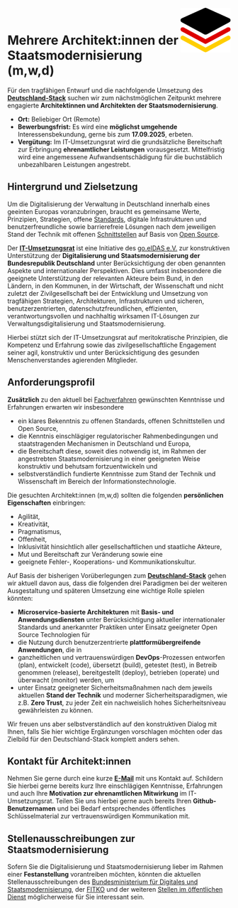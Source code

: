 <img align="right" height="100" src="https://github.com/it-umsetzungsrat/it-umsetzungsrat/blob/main/img/it-ur-logo.svg"/><br/>

# Mehrere Architekt:innen der Staatsmodernisierung (m,w,d)

Für den tragfähigen Entwurf und die nachfolgende Umsetzung des **[Deutschland-Stack](https://www.schleswig-holstein.de/DE/landesregierung/themen/digitalisierung/digitalisierung-zukunftsthema/_documents/impulspapier_deutschland-stack.pdf?__blob=publicationFile&v=2)** 
suchen wir zum nächstmöglichen Zeitpunkt mehrere engagierte **Architektinnen und Architekten der Staatsmodernisierung**.  

* **Ort:** Beliebiger Ort (Remote)
* **Bewerbungsfrist:** Es wird eine **möglichst umgehende** Interessensbekundung, gerne bis zum **17.09.2025**, erbeten.
* **Vergütung:** Im IT-Umsetzungsrat wird die grundsätzliche Bereitschaft zur Erbringung **ehrenamtlicher Leistungen** 
vorausgesetzt. Mittelfristig wird eine angemessene Aufwandsentschädigung für die buchstäblich unbezahlbaren Leistungen angestrebt.  

## Hintergrund und Zielsetzung

Um die Digitalisierung der Verwaltung in Deutschland innerhalb eines geeinten Europas voranzubringen, 
braucht es gemeinsame Werte, Prinzipien, Strategien, offene [Standards](http://data.europa.eu/eli/reg/2012/1025/oj), digitale Infrastrukturen und 
benutzerfreundliche sowie barrierefreie Lösungen nach dem jeweiligen Stand der Technik mit offenen 
[Schnittstellen](https://www.openapis.org/) auf Basis von [Open Source](https://opensource.org/osd). 

Der **[IT-Umsetzungsrat](https//gitlab.com/it-umsetzungsrat)** ist eine Initiative des [go.eIDAS e.V.](https://go.eid.as/de) zur konstruktiven 
Unterstützung der **Digitalisierung und Staatsmodernisierung der Bundesrepublik Deutschland** unter 
Berücksichtigung der oben genannten Aspekte und internationaler Perspektiven. 
Dies umfasst insbesondere die geeignete Unterstützung der relevanten Akteure beim Bund, in den Ländern, in den Kommunen, 
in der Wirtschaft, der Wissenschaft und nicht zuletzt der Zivilgesellschaft bei der Entwicklung 
und Umsetzung von tragfähigen Strategien, Architekturen, Infrastrukturen und sicheren, 
benutzerzentrierten, datenschutzfreundlichen, effizienten, verantwortungsvollen und nachhaltig 
wirksamen IT-Lösungen zur Verwaltungsdigitalisierung und Staatsmodernisierung.      

Hierbei stützt sich der IT-Umsetzungsrat auf meritokratische Prinzipien, die Kompetenz und 
Erfahrung sowie das zivilgesellschaftliche Engagement seiner agil, konstruktiv und unter 
Berücksichtigung des gesunden Menschenverstandes agierenden Mitglieder. 

## Anforderungsprofil

**Zusätzlich** zu den aktuell bei [Fachverfahren](https://github.com/it-umsetzungsrat/it-umsetzungsrat/Fachverfahren.md) gewünschten Kenntnisse und Erfahrungen erwarten wir insbesondere  

* ein klares Bekenntnis zu offenen Standards, offenen Schnittstellen und Open Source, 
* die Kenntnis einschlägiger regulatorischer Rahmenbedingungen und staatstragenden Mechanismen in Deutschland und Europa,
* die Bereitschaft diese, soweit dies notwendig ist, im Rahmen der angestrebten Staatsmodernisierung in einer geeigneten Weise konstruktiv und behutsam fortzuentwickeln und
* selbstverständlich fundierte Kenntnisse zum Stand der Technik und Wissenschaft im Bereich der Informationstechnologie.

Die gesuchten Architekt:innen (m,w,d) sollten die folgenden **persönlichen Eigenschaften** einbringen:    

* Agilität,
* Kreativität,
* Pragmatismus,
* Offenheit,
* Inklusivität hinsichtlich aller gesellschaftlichen und staatliche Akteure, 
* Mut und Bereitschaft zur Veränderung sowie eine 
* geeignete Fehler-, Kooperations- und Kommunikationskultur. 

Auf Basis der bisherigen Vorüberlegungen zum **[Deutschland-Stack](https://www.schleswig-holstein.de/DE/landesregierung/themen/digitalisierung/digitalisierung-zukunftsthema/_documents/impulspapier_deutschland-stack.pdf?__blob=publicationFile&v=2)** 
gehen wir aktuell davon aus, dass die folgenden drei Paradigmen bei der weiteren Ausgestaltung und späteren Umsetzung 
eine wichtige Rolle spielen könnten:   

* **Microservice-basierte Architekturen** mit **Basis- und Anwendungsdiensten** unter 
  Berücksichtigung aktueller internationaler Standards und anerkannter Praktiken unter Einsatz geeigneter
  Open Source Technologien für 
* die Nutzung durch benutzerzentrierte **plattformübergreifende Anwendungen**, die in 
* ganzheitlichen und vertrauenswürdigen **DevOps**-Prozessen entworfen (plan), entwickelt (code), übersetzt (build), 
  getestet (test), in Betreib genommen (release), bereitgestellt (deploy), betrieben (operate) und überwacht (monitor) werden, um 
* unter Einsatz geeigneter Sicherheitsmaßnahmen nach dem jeweils aktuellen **Stand der Technik** und moderner Sicherheitsparadigmen, wie z.B. **Zero Trust**, zu jeder Zeit ein nachweislich hohes Sicherheitsniveau gewährleisten zu können.

Wir freuen uns aber selbstverständlich auf den konstruktiven Dialog mit Ihnen, falls Sie hier wichtige Ergänzungen
vorschlagen möchten oder das Zielbild für den Deutschland-Stack komplett anders sehen. 

## Kontakt für Architekt:innen 

Nehmen Sie gerne durch eine kurze **[E-Mail](mailto:it-ur@eID.AS)** mit uns Kontakt auf. Schildern
Sie hierbei gerne bereits kurz Ihre einschlägigen Kenntnisse, Erfahrungen und auch Ihre **Motivation zur ehrenamtlichen Mitwirkung** im IT-Umsetzungsrat. 
Teilen Sie uns hierbei gerne auch bereits Ihren **Github-Benutzernamen** und bei Bedarf entsprechendes öffentliches Schlüsselmaterial zur 
vertrauenswürdigen Kommunikation mit.

## Stellenausschreibungen zur Staatsmodernisierung  

Sofern Sie die Digitalisierung und Staatsmodernisierung lieber im Rahmen einer **Festanstellung** 
vorantreiben möchten, könnten die aktuellen Stellenausschreibungen des 
[Bundesministerium für Digitales und Staatsmodernisierung](https://bmds.bund.de/ministerium/bmds-als-arbeitgeber), der 
[FITKO](https://www.fitko.de/ueber-uns/wen-wir-suchen) und der weiteren [Stellen im öffentlichen Dienst](https://www.service.bund.de/Content/DE/Stellen/Suche/Formular.html?nn=4641514) möglicherweise
für Sie interessant sein.